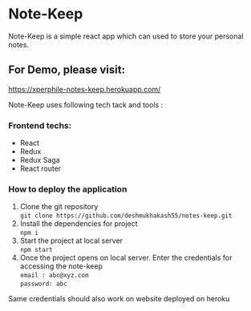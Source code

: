 # Note-Keep

Note-Keep is a simple react app which can used to store your personal notes.

## For Demo, please visit:

https://xperphile-notes-keep.herokuapp.com/

Note-Keep uses following tech tack and tools :

### Frontend techs:

- React
- Redux
- Redux Saga
- React router

### How to deploy the application

1. Clone the git repository <br />
   `git clone https://github.com/deshmukhakash55/notes-keep.git`
2. Install the dependencies for project <br />
   `npm i`
3. Start the project at local server <br />
   `npm start`
4. Once the project opens on local server. Enter the credentials for accessing the note-keep <br />
   `email : abc@xyz.com` <br />
   `password: abc`

Same credentials should also work on website deployed on heroku
